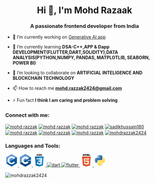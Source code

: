 <h1 align="center">Hi 👋, I'm Mohd Razaak</h1>
<h3 align="center">A passionate frontend developer from India</h3>

- 🔭 I’m currently working on [Generative AI app](https://github.com/MohdRazzak2424/GenAI)

- 🌱 I’m currently learning **DSA-C++,APP & Dapp DEVELOPMENT(FLUTTER,DART,SOLIDITY),DATA ANALYSIS(PYTHON,NUMPY, PANDAS, MATPLOTLIB, SEABORN, POWER BI)**

- 👯 I’m looking to collaborate on **ARTIFICIAL INTELIGENCE AND BLOCKCHAIN TECHNOLOGY**

- 📫 How to reach me **mohd.razzak2424@gmail.com**

- ⚡ Fun fact **I think I am caring and problem solving**

<h3 align="left">Connect with me:</h3>
<p align="left">
<a href="https://twitter.com/mohd razzak" target="blank"><img align="center" src="https://raw.githubusercontent.com/rahuldkjain/github-profile-readme-generator/master/src/images/icons/Social/twitter.svg" alt="mohd razzak" height="30" width="40" /></a>
<a href="https://linkedin.com/in/mohd razzak" target="blank"><img align="center" src="https://raw.githubusercontent.com/rahuldkjain/github-profile-readme-generator/master/src/images/icons/Social/linked-in-alt.svg" alt="mohd razzak" height="30" width="40" /></a>
<a href="https://fb.com/mohd razzak" target="blank"><img align="center" src="https://raw.githubusercontent.com/rahuldkjain/github-profile-readme-generator/master/src/images/icons/Social/facebook.svg" alt="mohd razzak" height="30" width="40" /></a>
<a href="https://instagram.com/sadikhussain180" target="blank"><img align="center" src="https://raw.githubusercontent.com/rahuldkjain/github-profile-readme-generator/master/src/images/icons/Social/instagram.svg" alt="sadikhussain180" height="30" width="40" /></a>
<a href="https://www.youtube.com/c/mohd razzak" target="blank"><img align="center" src="https://raw.githubusercontent.com/rahuldkjain/github-profile-readme-generator/master/src/images/icons/Social/youtube.svg" alt="mohd razzak" height="30" width="40" /></a>
<a href="https://www.codechef.com/users/mohd razzak" target="blank"><img align="center" src="https://cdn.jsdelivr.net/npm/simple-icons@3.1.0/icons/codechef.svg" alt="mohd razzak" height="30" width="40" /></a>
<a href="https://www.leetcode.com/mohd razzak" target="blank"><img align="center" src="https://raw.githubusercontent.com/rahuldkjain/github-profile-readme-generator/master/src/images/icons/Social/leet-code.svg" alt="mohd razzak" height="30" width="40" /></a>
<a href="https://auth.geeksforgeeks.org/user/mohdrazzak2424" target="blank"><img align="center" src="https://raw.githubusercontent.com/rahuldkjain/github-profile-readme-generator/master/src/images/icons/Social/geeks-for-geeks.svg" alt="mohdrazzak2424" height="30" width="40" /></a>
</p>

<h3 align="left">Languages and Tools:</h3>
<p align="left"> <a href="https://www.cprogramming.com/" target="_blank" rel="noreferrer"> <img src="https://raw.githubusercontent.com/devicons/devicon/master/icons/c/c-original.svg" alt="c" width="40" height="40"/> </a> <a href="https://www.w3schools.com/cpp/" target="_blank" rel="noreferrer"> <img src="https://raw.githubusercontent.com/devicons/devicon/master/icons/cplusplus/cplusplus-original.svg" alt="cplusplus" width="40" height="40"/> </a> <a href="https://www.w3schools.com/css/" target="_blank" rel="noreferrer"> <img src="https://raw.githubusercontent.com/devicons/devicon/master/icons/css3/css3-original-wordmark.svg" alt="css3" width="40" height="40"/> </a> <a href="https://dart.dev" target="_blank" rel="noreferrer"> <img src="https://www.vectorlogo.zone/logos/dartlang/dartlang-icon.svg" alt="dart" width="40" height="40"/> </a> <a href="https://flutter.dev" target="_blank" rel="noreferrer"> <img src="https://www.vectorlogo.zone/logos/flutterio/flutterio-icon.svg" alt="flutter" width="40" height="40"/> </a> <a href="https://www.w3.org/html/" target="_blank" rel="noreferrer"> <img src="https://raw.githubusercontent.com/devicons/devicon/master/icons/html5/html5-original-wordmark.svg" alt="html5" width="40" height="40"/> </a> <a href="https://www.python.org" target="_blank" rel="noreferrer"> <img src="https://raw.githubusercontent.com/devicons/devicon/master/icons/python/python-original.svg" alt="python" width="40" height="40"/> </a> </p>

<p><img align="center" src="https://github-readme-stats.vercel.app/api/top-langs?username=mohdrazzak2424&show_icons=true&locale=en&layout=compact" alt="mohdrazzak2424" /></p>
